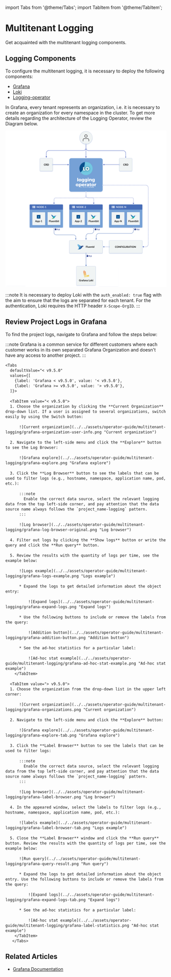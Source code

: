 import Tabs from '@theme/Tabs';
import TabItem from '@theme/TabItem';

# Multitenant Logging

<head>
  <link rel="canonical" href="https://docs.kuberocketci.io/docs/operator-guide/monitoring-and-observability/multitenant-logging/" />
</head>

Get acquainted with the multitenant logging components.

## Logging Components

To configure the multitenant logging, it is necessary to deploy the following components:

* [Grafana](https://grafana.com/)
* [Loki](https://grafana.com/oss/loki/)
* [Logging-operator](https://kube-logging.dev/docs/)

In Grafana, every tenant represents an organization, i.e. it is necessary to create an organization for every namespace in the cluster. To get more details regarding the architecture of the Logging Operator, review the Diagram below.

  ![Logging operator scheme](../../assets/operator-guide/logging-operator-architecture.png "Logging operator scheme")

:::note
  It is necessary to deploy Loki with the `auth_enabled: true` flag with the aim to ensure that the logs are separated for each tenant. For the authentication, Loki requires the HTTP header `X-Scope-OrgID`.
:::

## Review Project Logs in Grafana

To find the project logs, navigate to Grafana and follow the steps below:

  :::note
    Grafana is a common service for different customers where each customer works in its own separated Grafana Organization
    and doesn't have any access to another project.
  :::

    <Tabs
      defaultValue="< v9.5.0"
      values={[
        {label: 'Grafana < v9.5.0', value: '< v9.5.0'},
        {label: 'Grafana >= v9.5.0', value: '> v9.5.0'},
      ]}>

      <TabItem value="< v9.5.0">
      1. Choose the organization by clicking the **Current Organization** drop-down list. If a user is assigned to several organizations, switch easily by using the Switch button:

          ![Current organization](../../assets/operator-guide/multitenant-logging/grafana-organization-user-info.png "Current organization")

      2. Navigate to the left-side menu and click the **Explore** button to see the Log Browser:

          ![Grafana explore](../../assets/operator-guide/multitenant-logging/grafana-explore.png "Grafana explore")

      3. Click the **Log Browser** button to see the labels that can be used to filter logs (e.g., hostname, namespace, application name, pod, etc.):

          :::note
            Enable the correct data source, select the relevant logging data from the top left-side corner, and pay attention that the data source name always follows the `project_name-logging` pattern.
          :::

          ![Log browser](../../assets/operator-guide/multitenant-logging/grafana-log-browser-original.png "Log browser")

      4. Filter out logs by clicking the **Show logs** button or write the query and click the **Run query** button.

      5. Review the results with the quantity of logs per time, see the example below:

          ![Logs example](../../assets/operator-guide/multitenant-logging/grafana-logs-example.png "Logs example")

          * Expand the logs to get detailed information about the object entry:

              ![Expand logs](../../assets/operator-guide/multitenant-logging/grafana-expand-logs.png "Expand logs")

          * Use the following buttons to include or remove the labels from the query:

              ![Addition button](../../assets/operator-guide/multitenant-logging/grafana-addition-button.png "Addition button")

          * See the ad-hoc statistics for a particular label:

              ![Ad-hoc stat example](../../assets/operator-guide/multitenant-logging/grafana-ad-hoc-stat-example.png "Ad-hoc stat example")
        </TabItem>

      <TabItem value="> v9.5.0">
      1. Choose the organization from the drop-down list in the upper left corner:

          ![Current organization](../../assets/operator-guide/multitenant-logging/grafana-organizations.png "Current organization")

      2. Navigate to the left-side menu and click the **Explore** button:

          ![Grafana explore](../../assets/operator-guide/multitenant-logging/grafana-explore-tab.png "Grafana explore")

      3. Click the **Label Browser** button to see the labels that can be used to filter logs:

          :::note
            Enable the correct data source, select the relevant logging data from the top left-side corner, and pay attention that the data source name always follows the `project_name-logging` pattern.
          :::

          ![Log browser](../../assets/operator-guide/multitenant-logging/grafana-label-browser.png "Log browser")

      4. In the appeared window, select the labels to filter logs (e.g., hostname, namespace, application name, pod, etc.):

          ![labels example](../../assets/operator-guide/multitenant-logging/grafana-label-browser-tab.png "Logs example")

      5. Close the **Label Browser** window and click the **Run query** button. Review the results with the quantity of logs per time, see the example below:

          ![Run query](../../assets/operator-guide/multitenant-logging/grafana-query-result.png "Run query")

          * Expand the logs to get detailed information about the object entry. Use the following buttons to include or remove the labels from the query:

              ![Expand logs](../../assets/operator-guide/multitenant-logging/grafana-expand-logs-tab.png "Expand logs")

          * See the ad-hoc statistics for a particular label:

              ![Ad-hoc stat example](../../assets/operator-guide/multitenant-logging/grafana-label-statistics.png "Ad-hoc stat example")
        </TabItem>
       </Tabs>

## Related Articles

* [Grafana Documentation](https://grafana.com/docs/grafana/latest/)

